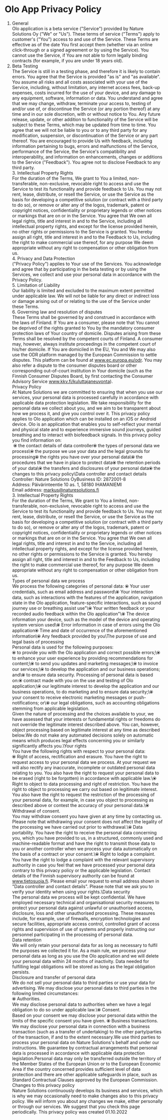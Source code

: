 # Olo App Privacy Policy



1.  General\
    Olo application is a beta service ("Service") provided by Nature Solutions Oy ("We" or "Us"). These terms of service ("Terms") apply to customer's ("You") access to and use of the Service. These Terms are effective as of the date You first accept them (whether via an online click-through or a signed agreement or by using the Service). You cannot use the Service, if You are not able to form legally binding contracts (for example, if you are under 18 years old).
2.  Beta Testing\
    The Service is still in a testing phase, and therefore it is likely to contain errors. You agree that the Service is provided "as is" and "as available". You assume all risks and all costs associated with your use of the Service, including, without limitation, any internet access fees, back-up expenses, costs incurred for the use of your device, and any damage to any equipment, software, information or data. You understand and agree that we may change, withdraw, terminate your access to, testing of and/or use of, or discontinue the Service (or any portion thereof) at any time and in our sole discretion, with or without notice to You. Any future release, update, or other addition to functionality of the Service will be subject to these Terms, which may be updated from time to time. You agree that we will not be liable to you or to any third party for any modification, suspension, or discontinuation of the Service or any part thereof. You are encouraged to provide Us with feedback, including information pertaining to bugs, errors and malfunctions of the Service, performance of the Service, the Service's compatibility and interoperability, and information on enhancements, changes or additions to the Service ("Feedback"). You agree not to disclose Feedback to any third party.\
    3\. Intellectual Property Rights\
    For the duration of the Terms, We grant to You a limited, non-transferable, non-exclusive, revocable right to access and use the Service to test its functionality and provide feedback to Us. You may not rent, lease, distribute, or resell the Service, or use the Service as the basis for developing a competitive solution (or contract with a third party to do so), or remove or alter any of the logos, trademark, patent or copyright notices, confidentiality or proprietary legends or other notices or markings that are on or in the Service. You agree that We own all legal rights, title and interest in and to the Service, including all intellectual property rights, and except for the license provided herein, no other rights or permissions to the Service is granted. You hereby assign all right, title and interest in and to the Feedback to Us, including the right to make commercial use thereof, for any purpose We deem appropriate without any right to compensation or other obligation from us.\
    4\. Privacy and Data Protection\
    ("Privacy Policy") applies to Your use of the Services. You acknowledge and agree that by participating in the beta testing or by using the Services, we collect and use your personal data in accordance with the Privacy Policy.\
    5\. Limitation of Liability\
    Our liability is limited and excluded to the maximum extent permitted under applicable law. We will not be liable for any direct or indirect loss or damage arising out of or relating to the use of the Service under these Terms.\
    6\. Governing law and resolution of disputes\
    These Terms shall be governed by and construed in accordance with the laws of Finland. If You are a consumer, please note that You cannot be deprived of the rights granted to You by the mandatory consumer protection laws of Your country of domicile. Disputes arising from these Terms shall be resolved by the competent courts of Finland. A consumer may, however, always institute proceedings in the competent court of his/her domicile. If You are domiciled in the EU, You and We may also use the ODR platform managed by the European Commission to settle disputes. This platform can be found at www.ec.europa.eu/odr. You may also refer a dispute to the consumer disputes board or other corresponding out-of-court institution in Your domicile (such as the Finnish Consumer Disputes Board, by first contacting the Consumer Advisory Service www.kkv.fi/kuluttajaneuvonta).\
    Privacy Policy\
    At Nature Solutions we are committed to ensuring that when you use our services, your personal data is processed carefully in accordance with applicable data protection legislation. We take responsibility for the personal data we collect about you, and we aim to be transparent about how we process it, and give you control over it. This privacy policy applies to Olo application which can be installed on an iOS or Android device. Olo is an application that enables you to self-reflect your mental and physical state and to experience immersive sound journeys, guided breathing and to interact with biofeedback signals. In this privacy policy you find information on:\
     ⦿ the contact details of data controller⦿ the types of personal data we process\⦿ the purpose we use your data and the legal grounds for processing⦿ the rights you have over your personal data\⦿ the procedures that we have in place to protect data⦿ the retention periods of your data\⦿ the transfers and disclosures of your personal data⦿ the changes to this privacy policy\Data controller and contact details\
    Controller: Nature Solutions OyBusiness ID: 2872001-8\
    Address: Päivärinteentie 10 as. 1, 58180 IHAMANIEMI\
    Email address: markus@naturesolutions.fi\
    3\. Intellectual Property Rights\
    For the duration of the Terms, We grant to You a limited, non-transferable, non-exclusive, revocable right to access and use the Service to test its functionality and provide feedback to Us. You may not rent, lease, distribute, or resell the Service, or use the Service as the basis for developing a competitive solution (or contract with a third party to do so), or remove or alter any of the logos, trademark, patent or copyright notices, confidentiality or proprietary legends or other notices or markings that are on or in the Service. You agree that We own all legal rights, title and interest in and to the Service, including all intellectual property rights, and except for the license provided herein, no other rights or permissions to the Service is granted. You hereby assign all right, title and interest in and to the Feedback to Us, including the right to make commercial use thereof, for any purpose We deem appropriate without any right to compensation or other obligation from us.\
    Types of personal data we process\
    We process the following categories of personal data: ⦿ Your user credentials, such as email address and password\⦿ Your interaction data, such as interactions with the features of the application, navigation state in the Olo application, feature-specific interactions, such as sound journey use or breathing assist use"\⦿ Your written feedback or your recorded audio feedback within the Olo application"\⦿ The device information your device, such as the model of the device and operating system version used\⦿ Error information in case of errors using the Olo application⦿ Time and date of occurrence of the aforementioned information\⦿ Any feedback provided by you\The purpose of use and legal basis of processing\
    Personal data is used for the following purposes:\
    ⦿ to provide you with the Olo application and correct possible errors;\⦿ to enhance your user experience by providing recommendations for content;\⦿ to send you updates and marketing messages;\⦿ to invoice our services;\⦿ to develop the application and our business operations; and\⦿ to ensure data security. Processing of personal data is based on:⦿ contract made with you on the use and testing of Olo application;\⦿ our legitimate interest to develop the application and our business operations, to do marketing and to ensure data security;\⦿ your consent to receive electronic marketing messages or push-notifications; or\⦿ our legal obligations, such as accounting obligations stemming from applicable legislation.\
    Given the nature of processing and the choices available to your, we have assessed that your interests or fundamental rights or freedoms do not override the legitimate interest described above. You can, however, object processing based on legitimate interest at any time as described below.We do not make any automated decisions solely on automatic means which produces legal effects concerning you or similarly significantly affects you.\Your rights\
    You have the following rights with respect to your personal data:\
    ⦿ Right of access, rectification and erasure. You have the right to request access to your personal data we process. At your request we will also rectify any inaccurate, incomplete or outdated personal data relating to you. You also have the right to request your personal data to be erased (right to be forgotten) in accordance with applicable law.\⦿ Right to object to data processing and right of restriction. You have the right to object to processing we carry out based on legitimate interest. You also have the right to request the restriction of the processing of your personal data, for example, in case you object to processing as described above or contest the accuracy of your personal data.\⦿ Withdrawal of consent.\
    You may withdraw consent you have given at any time by contacting us. Please note that withdrawing your consent does not affect the legality of the processing we have carried out prior to withdrawal.\⦿ Data portability. You have the right to receive the personal data concerning you, which you have provided to us, in a structured, commonly used and machine-readable format and have the right to transmit those data to you or another controller when we process your data automatically on the basis of a contract or your consent.\⦿ Right to lodge a complaint. You have the right to lodge a complaint with the relevant supervisory authority in case you feel that we have processed your personal data contrary to this privacy policy or the applicable legislation. Contact details of the Finnish supervisory authority can be found at www.tietosuoja.fi. Please email your request to email address shown in "Data controller and contact details". Please note that we ask you to verify your identity when using your rights.\Data security\
    The personal data we process will be kept confidential. We have employed necessary technical and organisational security measures to protect your personal data against unlawful or unauthorised access, disclosure, loss and other unauthorised processing. These measures include, for example, use of firewalls, encryption technologies and secure facilities, appropriate access control, controlled grant of access rights and supervision of use of systems and properly instructing our personnel participating in the processing of personal data.\
    Data retention\
    We will only retain your personal data for as long as necessary to fulfil the purposes we collected it for. As a main rule, we process your personal data as long as you use the Olo application and we will delete your personal data within 24 months of inactivity. Data needed for fulfilling legal obligations will be stored as long as the legal obligation persists.\
    Disclosure and transfer of personal data\
    We do not sell your personal data to third parties or use your data for advertising. We may disclose your personal data to third parties in the following limited circumstances:\
    ⦿ Authorities.\
    We may disclose personal data to authorities when we have a legal obligation to do so under applicable law.\⦿ Consent.\
    Based on your consent we may disclose your personal data within the limits of the specific consent you have given. ⦿ Business transactions. We may disclose your personal data in connection with a business transaction (such as a transfer of undertaking) to the other party/parties of the transaction, if and to the extent necessary.We use third parties to process your personal data on Nature Solutions's behalf and under our instructions. We guarantee by contractual arrangements that personal data is processed in accordance with applicable data protection legislation.Personal data may only be transferred outside the territory of the Member States of the European Union or to the European Economic Area if the country concerned provides sufficient level of data protection and there are other applicable safeguards in place, such as Standard Contractual Clauses approved by the European Commission. Changes to this privacy policy\
    Nature Solutions continuously develops its business and services, which is why we may occasionally need to make changes also to this privacy policy. We will inform you about any changes we make, either personally or through our services. We suggest that you check this page periodically. This privacy policy was created 01.10.2022
